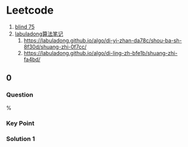 # Leetcode

1. [blind 75](https://leetcode.com/discuss/general-discussion/460599/blind-75-leetcode-questions)
2. [labuladong算法笔记](https://labuladong.github.io/algo/home/)
   1. <https://labuladong.github.io/algo/di-yi-zhan-da78c/shou-ba-sh-8f30d/shuang-zhi-0f7cc/>
   2. <https://labuladong.github.io/algo/di-ling-zh-bfe1b/shuang-zhi-fa4bd/>

## 0

### Question

%

### Key Point

### Solution 1

```java

```
